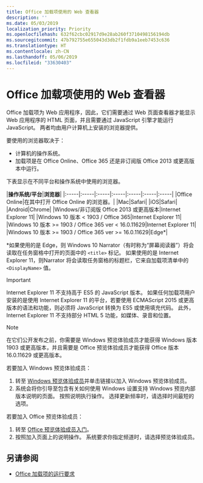 ```yaml
---
title: Office 加载项使用的 Web 查看器
description: ''
ms.date: 05/03/2019
localization_priority: Priority
ms.openlocfilehash: 632f62cbc02917d9e28ab260f3710498156194db
ms.sourcegitcommit: 47b792755e655043d3db2f1fdb9a1eeb7453c636
ms.translationtype: HT
ms.contentlocale: zh-CN
ms.lasthandoff: 05/06/2019
ms.locfileid: "33630403"
---
```

# <a name="web-viewers-used-by-office-add-ins"></a>Office 加载项使用的 Web 查看器

Office 加载项为 Web 应用程序，因此，它们需要通过 Web 页面查看器才能显示 Web 应用程序的 HTML 页面，并且需要通过 JavaScript 引擎才能运行 JavaScript。 两者均由用户计算机上安装的浏览器提供。

要使用的浏览器取决于：

- 计算机的操作系统。
- 加载项是在 Office Online、Office 365 还是非订阅版 Office 2013 或更高版本中运行。

下表显示在不同平台和操作系统中使用的浏览器。

|**操作系统/平台**|**浏览器**|
|:-----|:-----|:-----|:-----|:-----|:-----|:-----|
|Office Online|在其中打开 Office Online 的浏览器。|
|Mac|Safari|
|iOS|Safari|
|Android|Chrome|
|Windows/非订阅版 Office 2013 或更高版本|Internet Explorer 11|
|Windows 10 版本 < 1903 / Office 365|Internet Explorer 11|
|Windows 10 版本 >= 1903 / Office 365 ver < 16.0.11629|Internet Explorer 11|
|Windows 10 版本 >= 1903 / Office 365 ver >= 16.0.11629|Edge\*|

\*如果使用的是 Edge，则 Windows 10 Narrator（有时称为“屏幕阅读器”）将会读取在任务窗格中打开的页面中的 `<title>` 标记。 如果使用的是 Internet Explorer 11，则Narrator 将会读取任务窗格的标题栏，它来自加载项清单中的 `<DisplayName>` 值。

> [!IMPORTANT]
> Internet Explorer 11 不支持高于 ES5 的 JavaScript 版本。 如果任何加载项用户安装的是使用 Internet Explorer 11 的平台，若要使用 ECMAScript 2015 或更高版本的语法和功能，则必须将 JavaScript 转换为 ES5 或使用填充代码。 此外，Internet Explorer 11 不支持部分 HTML 5 功能，如媒体、录音和位置。

> [!NOTE]
> 在它们公开发布之前，你需要是 Windows 预览体验成员才能获得 Windows 版本 1903 或更高版本，并且需要是 Office 预览体验成员才能获得 Office 版本 16.0.11629 或更高版本。
>
> 若要加入 Windows 预览体验成员：
> 
> 1. 转至 [Windows 预览体验成员](https://insider.windows.com)并单击链接以加入 Windows 预览体验成员。
> 2. 系统会将你引导至包含有关如何使用 Windows 设置支持 Windows 预览内部版本说明的页面。 按照说明执行操作。 选择更新频率时，请选择时间最短的选项。
>
> 若要加入 Office 预览体验成员：
> 
> 1. 转至 [Office 预览体验成员入门](https://insider.office.com/join)。
> 2. 按照加入页面上的说明操作。 系统要求你指定频道时，请选择预览体验成员。

## <a name="see-also"></a>另请参阅

- [Office 加载项的运行要求](requirements-for-running-office-add-ins.md)
